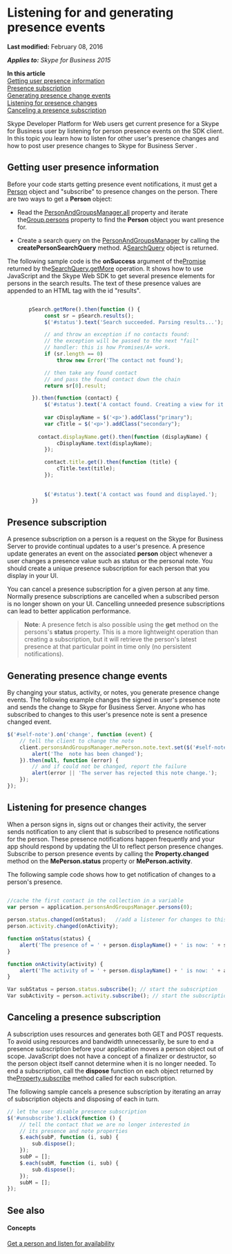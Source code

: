 
# Listening for and generating presence events

 **Last modified:** February 08, 2016

 _**Applies to:** Skype for Business 2015_

 **In this article**<br/>
[Getting user presence information](#sectionSection0)<br/>
[Presence subscription ](#sectionSection1)<br/>
[Generating presence change events](#sectionSection2)<br/>
[Listening for presence changes](#sectionSection3)<br/>
[Canceling a presence subscription](#sectionSection4)


Skype Developer Platform for Web users get current presence for a Skype for Business user by listening for person presence events on the SDK client. In this topic you learn how to listen for other user's presence changes and how to post user presence changes to Skype for Business Server . 

## Getting user presence information
<a name="sectionSection0"> </a>

Before your code starts getting presence event notifications, it must get a [Person]( https://msdn.microsoft.com/en-us/library/office/dn962150(v=office.16).aspx) object and "subscribe" to presence changes on the person. There are two ways to get a **Person** object:


- Read the [PersonAndGroupsManager.all]( https://msdn.microsoft.com/en-us/library/office/dn962153(v=office.16).aspx) property and iterate the[Group.persons]( https://msdn.microsoft.com/en-us/library/office/dn962156(v=office.16).aspx) property to find the **Person** object you want presence for.
    
- Create a search query on the [PersonAndGroupsManager]( https://msdn.microsoft.com/en-us/library/office/dn962153(v=office.16).aspx) by calling the **createPersonSearchQuery** method. A[SearchQuery]( https://msdn.microsoft.com/en-us/library/office/dn962157(v=office.16).aspx) object is returned.
    
The following sample code is the  **onSuccess** argument of the[Promise]( https://msdn.microsoft.com/en-us/library/office/mt657726(v=office.16).aspx) returned by the[SearchQuery.getMore]( https://msdn.microsoft.com/en-us/library/office/dn962157(v=office.16).aspx) operation. It shows how to use JavaScript and the Skype Web SDK to get several presence elements for persons in the search results. The text of these presence values are appended to an HTML tag with the id "results".




```js

       pSearch.getMore().then(function () {
            const sr = pSearch.results();
            $('#status').text('Search succeeded. Parsing results...');

            // and throw an exception if no contacts found:
            // the exception will be passed to the next "fail"
            // handler: this is how Promises/A+ work.
            if (sr.length == 0)
                throw new Error('The contact not found');

            // then take any found contact
            // and pass the found contact down the chain
            return sr[0].result;

        }).then(function (contact) {
            $('#status').text('A contact found. Creating a view for it...');
     
            var cDisplayName = $('<p>').addClass("primary");
            var cTitle = $('<p>').addClass("secondary");
  
          contact.displayName.get().then(function (displayName) {
                cDisplayName.text(displayName);
            });

            contact.title.get().then(function (title) {
                cTitle.text(title);
            });
  
   
            $('#status').text('A contact was found and displayed.');
        })
```


## Presence subscription
<a name="sectionSection1"> </a>

A presence subscription on a person is a request on the Skype for Business Server to provide continual updates to a user's presence. A presence update generates an event on the associated  **person** object whenever a user changes a presence value such as status or the personal note. You should create a unique presence subscription for each person that you display in your UI.

You can cancel a presence subscription for a given person at any time. Normally presence subscriptions are cancelled when a subscribed person is no longer shown on your UI. Cancelling unneeded presence subscriptions can lead to better application performance.

>**Note**: A presence fetch is also possible using the **get** method on the persons's **status** property. This is a more lightweight operation than creating a subscription, but it will
retrieve the person's latest presence at that particular point in time only (no persistent notifications).  


## Generating presence change events
<a name="sectionSection2"> </a>

By changing your status, activity, or notes, you generate presence change events. The following example changes the signed in user's presence note and sends the change to Skype for Business Server. Anyone who has subscribed to changes to this user's presence note is sent a presence changed event.


```js
$('#self-note').on('change', function (event) {
    // tell the client to change the note
    client.personsAndGroupsManager.mePerson.note.text.set($('#self-note').val()).then(function () {
        alert('The  note has been changed');
    }).then(null, function (error) {
        // and if could not be changed, report the failure
        alert(error || 'The server has rejected this note change.');
    });
});
```


## Listening for presence changes
<a name="sectionSection3"> </a>

When a person signs in, signs out or changes their activity, the server sends notification to any client that is subscribed to presence notifications for the person. These presence notifications happen frequently and your app should respond by updating the UI to reflect person presence changes. Subscribe to person presence events by calling the  **Property.changed** method on the **MePerson.status** property or **MePerson.activity**.

The following sample code shows how to get notification of changes to a person's presence.




```js

//cache the first contact in the collection in a variable
var person = application.personsAndGroupsManager.persons(0); 
   
person.status.changed(onStatus);   //add a listener for changes to this contact's availability
person.activity.changed(onActivity);

function onStatus(status) {
    alert('The presence of = ' + person.displayName() + ' is now: ' + status);
}

function onActivity(activity) {
    alert('The activity of = ' + person.displayName() + ' is now: ' + activity);
}

Var subStatus = person.status.subscribe(); // start the subscription
Var subActivity = person.activity.subscribe(); // start the subscription


```


## Canceling a presence subscription
<a name="sectionSection4"> </a>

A subscription uses resources and generates both GET and POST requests. To avoid using resources and bandwidth unnecessarily, be sure to end a presence subscription before your application moves a person object out of scope. JavaScript does not have a concept of a finalizer or destructor, so the person object itself cannot determine when it is no longer needed. To end a subscription, call the  **dispose** function on each object returned by the[Property.subscribe]( https://msdn.microsoft.com/en-us/library/office/mt657725(v=office.16).aspx) method called for each subscription.

The following sample cancels a presence subscription by iterating an array of subscription objects and disposing of each in turn.




```js
// let the user disable presence subscription
$('#unsubscribe').click(function () {
    // tell the contact that we are no longer interested in
    // its presence and note properties
    $.each(subP, function (i, sub) {
        sub.dispose();
    });
    subP = [];
    $.each(subM, function (i, sub) {
        sub.dispose();
    });
    subM = [];
});
```


## See also
<a name="sectionSection4"> </a>


#### Concepts


[Get a person and listen for availability]( /ListenForAvailability.md)
